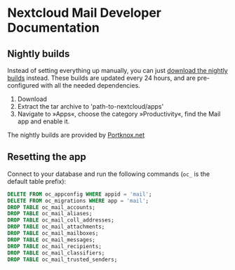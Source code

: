 # Nextcloud Mail Developer Documentation

## Nightly builds

Instead of setting everything up manually, you can just [download the nightly builds](https://nightly.portknox.net/mail/?C=M;O=D) instead. These builds are updated every 24 hours, and are pre-configured with all the needed dependencies.

1. Download
2. Extract the tar archive to 'path-to-nextcloud/apps'
3. Navigate to »Apps«, choose the category »Productivity«, find the Mail app and enable it.

The nightly builds are provided by [Portknox.net](https://portknox.net)

## Resetting the app
Connect to your database and run the following commands (`oc_` is the default table prefix):
```sql
DELETE FROM oc_appconfig WHERE appid = 'mail';
DELETE FROM oc_migrations WHERE app = 'mail';
DROP TABLE oc_mail_accounts;
DROP TABLE oc_mail_aliases;
DROP TABLE oc_mail_coll_addresses;
DROP TABLE oc_mail_attachments;
DROP TABLE oc_mail_mailboxes;
DROP TABLE oc_mail_messages;
DROP TABLE oc_mail_recipients;
DROP TABLE oc_mail_classifiers;
DROP TABLE oc_mail_trusted_senders;
```
